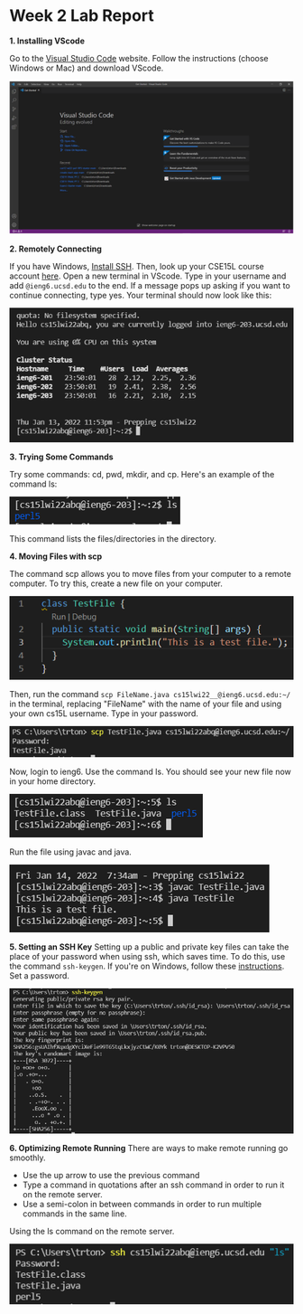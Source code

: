 # Week 2 Lab Report

**1. Installing VScode**

Go to the [Visual Studio Code](https://code.visualstudio.com/) website. Follow the instructions (choose Windows or Mac) and download VScode.

![vscode](vscode.PNG)

**2. Remotely Connecting**

If you have Windows, [Install SSH](https://docs.microsoft.com/en-us/windows-server/administration/openssh/openssh_install_firstuse). Then, look up your CSE15L course account [here](https://sdacs.ucsd.edu/~icc/index.php).
Open a new terminal in VScode. Type in your username and add `@ieng6.ucsd.edu` to the end. If a message pops up asking if you want to continue connecting, type yes. Your terminal should now look like this:

![remotely connecting](cs74.PNG)

**3. Trying Some Commands**

Try some commands: cd, pwd, mkdir, and cp. Here's an example of the command ls:

![trying command](cs75.PNG)

This command lists the files/directories in the directory.

**4. Moving Files with scp**

The command scp allows you to move files from your computer to a remote computer. To try this, create a new file on your computer.

![new file](cs79.PNG)

Then, run the command `scp FileName.java cs15lwi22__@ieng6.ucsd.edu:~/` in the terminal, replacing "FileName" with the name of your file and using your own cs15L username. Type in your password. 

![scp](cs78.PNG)

Now, login to ieng6. Use the command ls. You should see your new file now in your home directory.

![ls](cs77.PNG)

Run the file using javac and java.

![moved file](cs76.PNG)

**5. Setting an SSH Key**
Setting up a public and private key files can take the place of your password when using ssh, which saves time. To do this, use the command `ssh-keygen`. If you're on Windows, follow these [instructions](https://docs.microsoft.com/en-us/windows-server/administration/openssh/openssh_keymanagement#user-key-generation). Set a password.

![ssh-keygen](cs80.PNG)

**6. Optimizing Remote Running**
There are ways to make remote running go smoothly.
* Use the up arrow to use the previous command
* Type a command in quotations after an ssh command in order to run it on the remote server.
* Use a semi-colon in between commands in order to run multiple commands in the same line.

Using the ls command on the remote server.

![remote](cs83.PNG)
